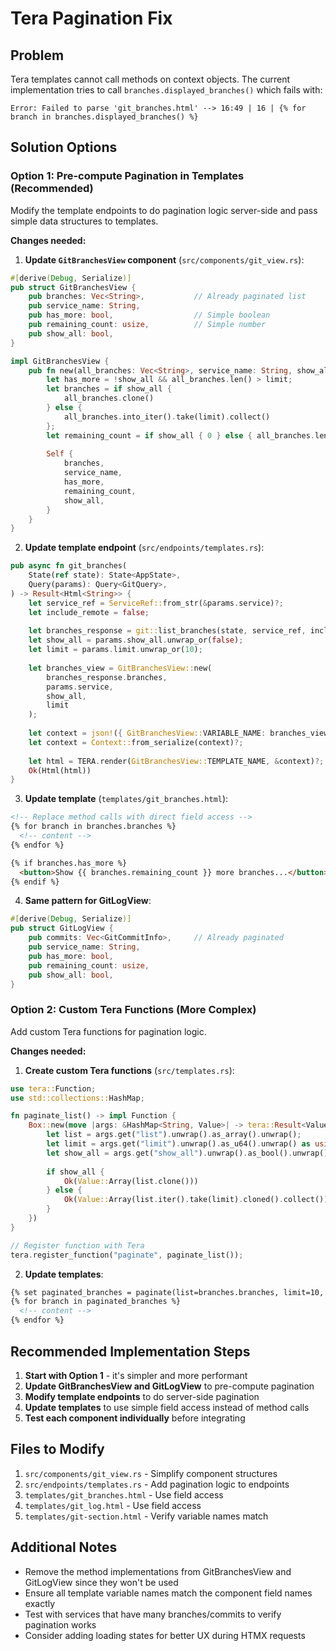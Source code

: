 # Tera Pagination Fix

## Problem
Tera templates cannot call methods on context objects. The current implementation tries to call `branches.displayed_branches()` which fails with:
```
Error: Failed to parse 'git_branches.html' --> 16:49 | 16 | {% for branch in branches.displayed_branches() %}
```

## Solution Options

### Option 1: Pre-compute Pagination in Templates (Recommended)
Modify the template endpoints to do pagination logic server-side and pass simple data structures to templates.

**Changes needed:**

1. **Update `GitBranchesView` component** (`src/components/git_view.rs`):
```rust
#[derive(Debug, Serialize)]
pub struct GitBranchesView {
    pub branches: Vec<String>,           // Already paginated list
    pub service_name: String,
    pub has_more: bool,                  // Simple boolean
    pub remaining_count: usize,          // Simple number
    pub show_all: bool,
}

impl GitBranchesView {
    pub fn new(all_branches: Vec<String>, service_name: String, show_all: bool, limit: usize) -> Self {
        let has_more = !show_all && all_branches.len() > limit;
        let branches = if show_all {
            all_branches.clone()
        } else {
            all_branches.into_iter().take(limit).collect()
        };
        let remaining_count = if show_all { 0 } else { all_branches.len().saturating_sub(limit) };
        
        Self {
            branches,
            service_name,
            has_more,
            remaining_count,
            show_all,
        }
    }
}
```

2. **Update template endpoint** (`src/endpoints/templates.rs`):
```rust
pub async fn git_branches(
    State(ref state): State<AppState>,
    Query(params): Query<GitQuery>,
) -> Result<Html<String>> {
    let service_ref = ServiceRef::from_str(&params.service)?;
    let include_remote = false;
    
    let branches_response = git::list_branches(state, service_ref, include_remote).await?;
    let show_all = params.show_all.unwrap_or(false);
    let limit = params.limit.unwrap_or(10);
    
    let branches_view = GitBranchesView::new(
        branches_response.branches, 
        params.service, 
        show_all, 
        limit
    );
    
    let context = json!({ GitBranchesView::VARIABLE_NAME: branches_view });
    let context = Context::from_serialize(context)?;
    
    let html = TERA.render(GitBranchesView::TEMPLATE_NAME, &context)?;
    Ok(Html(html))
}
```

3. **Update template** (`templates/git_branches.html`):
```html
<!-- Replace method calls with direct field access -->
{% for branch in branches.branches %}
  <!-- content -->
{% endfor %}

{% if branches.has_more %}
  <button>Show {{ branches.remaining_count }} more branches...</button>
{% endif %}
```

4. **Same pattern for GitLogView**:
```rust
#[derive(Debug, Serialize)]
pub struct GitLogView {
    pub commits: Vec<GitCommitInfo>,     // Already paginated
    pub service_name: String,
    pub has_more: bool,
    pub remaining_count: usize,
    pub show_all: bool,
}
```

### Option 2: Custom Tera Functions (More Complex)
Add custom Tera functions for pagination logic.

**Changes needed:**

1. **Create custom Tera functions** (`src/templates.rs`):
```rust
use tera::Function;
use std::collections::HashMap;

fn paginate_list() -> impl Function {
    Box::new(move |args: &HashMap<String, Value>| -> tera::Result<Value> {
        let list = args.get("list").unwrap().as_array().unwrap();
        let limit = args.get("limit").unwrap().as_u64().unwrap() as usize;
        let show_all = args.get("show_all").unwrap().as_bool().unwrap();
        
        if show_all {
            Ok(Value::Array(list.clone()))
        } else {
            Ok(Value::Array(list.iter().take(limit).cloned().collect()))
        }
    })
}

// Register function with Tera
tera.register_function("paginate", paginate_list());
```

2. **Update templates**:
```html
{% set paginated_branches = paginate(list=branches.branches, limit=10, show_all=branches.show_all) %}
{% for branch in paginated_branches %}
  <!-- content -->
{% endfor %}
```

## Recommended Implementation Steps

1. **Start with Option 1** - it's simpler and more performant
2. **Update GitBranchesView and GitLogView** to pre-compute pagination
3. **Modify template endpoints** to do server-side pagination
4. **Update templates** to use simple field access instead of method calls
5. **Test each component individually** before integrating

## Files to Modify

1. `src/components/git_view.rs` - Simplify component structures
2. `src/endpoints/templates.rs` - Add pagination logic to endpoints  
3. `templates/git_branches.html` - Use field access
4. `templates/git_log.html` - Use field access
5. `templates/git-section.html` - Verify variable names match

## Additional Notes

- Remove the method implementations from GitBranchesView and GitLogView since they won't be used
- Ensure all template variable names match the component field names exactly
- Test with services that have many branches/commits to verify pagination works
- Consider adding loading states for better UX during HTMX requests